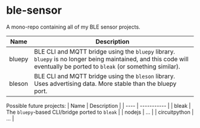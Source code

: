 # ble-sensor

A mono-repo containing all of my BLE sensor projects.

| Name | Description |
| ---- | ----------- |
| bluepy | BLE CLI and MQTT bridge using the `bluepy` library.  `bluepy` is no longer being maintained, and this code will eventually be ported to `bleak` (or something similar). |
| bleson | BLE CLI and MQTT bridge using the `bleson` library. Uses advertising data.  More stable than the bluepy port.  |

Possible future projects:
| Name | Description |
| ---- | ----------- |
| bleak | The `bluepy`-based CLI/bridge ported to `bleak` |
| nodejs | ... |
| circuitpython | ... |

